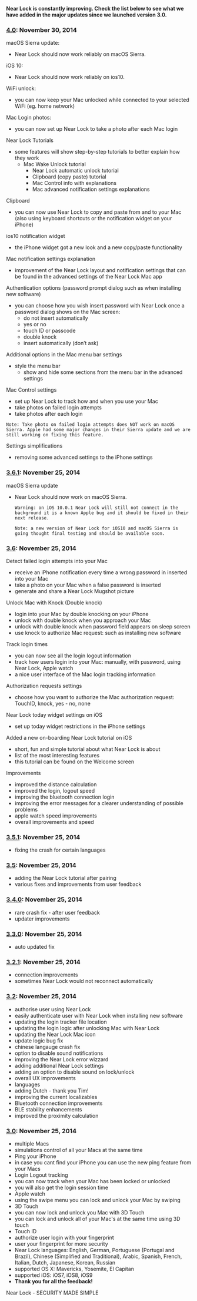 **Near Lock is constantly improving. Check the list below to see what we have added in the major updates since we launched version 3.0.**

### [4.0](#40): November 30, 2014

macOS Sierra update:

- Near Lock should now work reliably on macOS Sierra.

iOS 10:

- Near Lock should now work reliably on ios10.

WiFi unlock:

- you can now keep your Mac unlocked while connected to your selected WiFi (eg. home network)

Mac Login photos:

- you can now set up Near Lock to take a photo after each Mac login

Near Lock Tutorials

- some features will show step-by-step tutorials to better explain how they work
  - Mac Wake Unlock tutorial
    - Near Lock automatic unlock tutorial
    - Clipboard (copy paste) tutorial
    - Mac Control info with explanations
    - Mac advanced notification settings explanations

Clipboard

- you can now use Near Lock to copy and paste from and to your Mac (also using keyboard shortcuts or the notification widget on your iPhone)

ios10 notification widget

- the iPhone widget got a new look and a new copy/paste functionality

Mac notification settings explanation

- improvement of the Near Lock layout and notification settings that can be found in the advanced settings of the Near Lock Mac app

Authentication options (password prompt dialog such as when installing new software)

- you can choose how you wish insert password with Near Lock once a password dialog shows on the Mac screen:
  - do not insert automatically
  - yes or no
  - touch ID or passcode
  - double knock
  - insert automatically (don’t ask)

Additional options in the Mac menu bar settings

- style the menu bar
  - show and hide some sections from the menu bar in the advanced settings

Mac Control settings

- set up Near Lock to track how and when you use your Mac
- take photos on failed login attempts
- take photos after each login

`Note: Take photo on failed login attempts does NOT work on macOS Sierra. Apple had some major changes in their Sierra update and we are still working on fixing this feature.`

Settings simplifications

- removing some advanced settings to the iPhone settings

### [3.6.1](#361): November 25, 2014

macOS Sierra update

- Near Lock should now work on macOS Sierra.

  `Warning: on iOS 10.0.1 Near Lock will still not connect in the background it is a known Apple bug and it should be fixed in their next release.`

  `Note: a new version of Near Lock for iOS10 and macOS Sierra is going thought final testing and should be available soon.`

### [3.6](#36): November 25, 2014

Detect failed login attempts into your Mac

- receive an iPhone notification every time a wrong password in inserted into your Mac
- take a photo on your Mac when a false password is inserted
- generate and share a Near Lock Mugshot picture

Unlock Mac with Knock (Double knock)

- login into your Mac by double knocking on your iPhone
- unlock with double knock when you approach your Mac
- unlock with double knock when password field appears on sleep screen
- use knock to authorize Mac request: such as installing new software

Track login times

- you can now see all the login logout information
- track how users login into your Mac: manually, with password, using Near Lock, Apple watch
- a nice user interface of the Mac login tracking information

Authorization requests settings

- choose how you want to authorize the Mac authorization request: TouchID, knock, yes - no, none

Near Lock today widget settings on iOS

- set up today widget restrictions in the iPhone settings

Added a new on-boarding Near Lock tutorial on iOS

- short, fun and simple tutorial about what Near Lock is about
- list of the most interesting features
- this tutorial can be found on the Welcome screen

Improvements

- improved the distance calculation
- improved the login, logout speed
- improving the bluetooth connection login
- improving the error messages for a clearer understanding of possible problems
- apple watch speed improvements
- overall improvements and speed

### [3.5.1](#351): November 25, 2014

- fixing the crash for certain languages

### [3.5](#35): November 25, 2014

- adding the Near Lock tutorial after pairing
- various fixes and improvements from user feedback

### [3.4.0](#340): November 25, 2014

- rare crash fix - after user feedback
- updater improvements

### [3.3.0](#330): November 25, 2014

- auto updated fix

### [3.2.1](#321): November 25, 2014

- connection improvements
- sometimes Near Lock would not reconnect automatically

### [3.2](#32): November 25, 2014

- authorise user using Near Lock
- easily authenticate user with Near Lock when installing new software
- updating the login tracker file location
- updating the login logic after unlocking Mac with Near Lock
- updating the Near Lock Mac icon
- update logic bug fix
- chinese langauge crash fix
- option to disable sound notifications
- improving the Near Lock error wizzard
- adding additional Near Lock settings
- adding an option to disable sound on lock/unlock
- overall UX improvements
- languages
- adding Dutch - thank you Tim!
- improving the current localizables
- Bluetooth connection improvements
- BLE stability enhancements
- improved the proximity calculation

### [3.0](#30): November 25, 2014

- multiple Macs
- simulations control of all your Macs at the same time
- Ping your iPhone
- in case you cant find your iPhone you can use the new ping feature from your Macs
- Login Logout tracking
- you can now track when your Mac has been locked or unlocked
- you will also get the login session time
- Apple watch
- using the swipe menu you can lock and unlock your Mac by swiping
- 3D Touch
- you can now lock and unlock you Mac with 3D Touch
- you can lock and unlock all of your Mac's at the same time using 3D touch
- Touch ID
- authorize user login with your fingerprint
- user your fingerprint for more security
- Near Lock languages: English, German, Portuguese (Portugal and Brazil), Chinese (Simplified and Traditional), Arabic, Spanish, French, Italian, Dutch, Japanese, Korean, Russian
- supported OS X: Mavericks, Yosemite, El Capitan
- supported iOS: iOS7, iOS8, iOS9
- **Thank you for all the feedback!**

Near Lock - SECURITY MADE SIMPLE
